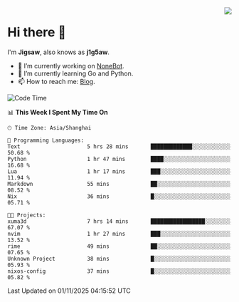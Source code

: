 <a href="#">
  <img align="right" src="https://github-readme-stats.vercel.app/api?username=j1g5awi&count_private=true&show_icons=true&title_color=80070B&text_color=B3B3B3&bg_color=212121&icon_color=80070B" />
</a>

# Hi there 👋

I'm **Jigsaw**, also knows as **j1g5aw**.

- 🔭 I’m currently working on [NoneBot](https://github.com/nonebot).
- 🌱 I’m currently learning Go and Python.
- 📫 How to reach me: [Blog](https://blog.maddestroyer.xyz/).

<!--START_SECTION:waka-->
![Code Time](http://img.shields.io/badge/Code%20Time-1%2C929%20hrs%2013%20mins-blue)

📊 **This Week I Spent My Time On** 

```text
🕑︎ Time Zone: Asia/Shanghai

💬 Programming Languages: 
Text                     5 hrs 28 mins       █████████████░░░░░░░░░░░░   50.68 % 
Python                   1 hr 47 mins        ████░░░░░░░░░░░░░░░░░░░░░   16.68 % 
Lua                      1 hr 17 mins        ███░░░░░░░░░░░░░░░░░░░░░░   11.94 % 
Markdown                 55 mins             ██░░░░░░░░░░░░░░░░░░░░░░░   08.52 % 
Nix                      36 mins             █░░░░░░░░░░░░░░░░░░░░░░░░   05.71 % 

🐱‍💻 Projects: 
xuma3d                   7 hrs 14 mins       █████████████████░░░░░░░░   67.07 % 
nvim                     1 hr 27 mins        ███░░░░░░░░░░░░░░░░░░░░░░   13.52 % 
rime                     49 mins             ██░░░░░░░░░░░░░░░░░░░░░░░   07.65 % 
Unknown Project          38 mins             █░░░░░░░░░░░░░░░░░░░░░░░░   05.93 % 
nixos-config             37 mins             █░░░░░░░░░░░░░░░░░░░░░░░░   05.82 % 
```


 Last Updated on 01/11/2025 04:15:52 UTC
<!--END_SECTION:waka-->
